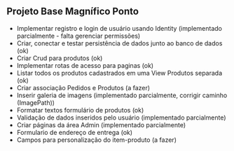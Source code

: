 ## Projeto Base Magnífico Ponto

- Implementar registro e login de usuário usando Identity (implementado parcialmente - falta gerenciar permissões)
- Criar, conectar e testar persistência de dados junto ao banco de dados (ok)
- Criar Crud para produtos (ok)
- Implementar rotas de acesso para paginas (ok)
- Listar todos os produtos cadastrados em uma View Produtos separada (ok)
- Criar associação Pedidos e Produtos (a fazer)
- Inserir galeria de imagens (implementado parcialmente, corrigir caminho (ImagePath))
- Formatar textos formulário de produtos (ok)
- Validação de dados inseridos pelo usuário (implementado parcialmente)
- Criar páginas da área Admin (implementado parcialmente)
- Formulario de endereço de entrega (ok)
- Campos para personalização do item-produto (a fazer)
